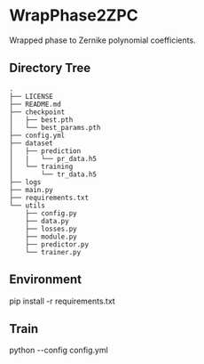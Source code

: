 # WrapPhase2ZPC
Wrapped phase to Zernike polynomial coefficients.

## Directory Tree
```
.
├── LICENSE
├── README.md
├── checkpoint
│   ├── best.pth
│   └── best_params.pth
├── config.yml
├── dataset
│   ├── prediction
│   |   └── pr_data.h5
│   └── training
│       └── tr_data.h5
├── logs
├── main.py
├── requirements.txt
└── utils
    ├── config.py
    ├── data.py
    ├── losses.py
    ├── module.py
    ├── predictor.py
    └── trainer.py
```

## Environment
pip install -r requirements.txt

## Train
python --config config.yml
